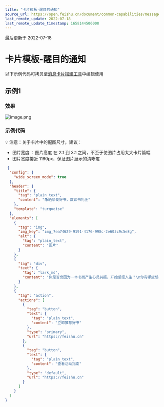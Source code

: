 ```yaml
---
title: "卡片模板-醒目的通知"
source_url: https://open.feishu.cn/document/common-capabilities/message-card/sample-code/eye-catching-notice
last_remote_update: 2022-07-18
last_remote_update_timestamp: 1658144506000
---
```

最后更新于 2022-07-18

#  卡片模板-醒目的通知
以下示例代码可拷贝至[消息卡片搭建工具](https://open.feishu.cn/tool/cardbuilder?from=howtoguide)中编辑使用

## 示例1
### 效果

![image.png](https://sf3-cn.feishucdn.com/obj/open-platform-opendoc/6a98290c551e4a9921bc464d88f7971c_EzV9PQLfhY.png?lazyload=true&width=828&height=688)
### 示例代码
💡 注意：关于卡片中的配图尺寸，建议：
- 图片宽度 ：图片高度 在 2:1 到 3:1 之间，不至于使图片占用太大卡片篇幅
- 图片宽度接近 1160px，保证图片展示的清晰度

```json 
 {
  "config": {
    "wide_screen_mode": true
  },
  "header": {
    "title": {
      "tag": "plain_text",
      "content": "📚晒挚爱好书，赢读书礼金"
    },
    "template": "turquoise"
  },
  "elements": [
    {
      "tag": "img",
      "img_key": "img_7ea74629-9191-4176-998c-2e603c9c5e8g",
      "alt": {
        "tag": "plain_text",
        "content": "图片"
      }
    },
    {
      "tag": "div",
      "text": {
        "tag": "lark_md",
        "content": "你是否曾因为一本书而产生心灵共振，开始感悟人生？\n你有哪些想极力推荐给他人的珍藏书单？\n\n加入 **4·23 飞书读书节**，分享你的**挚爱书单**及**读书笔记**，**赢取千元读书礼**！\n\n📬 填写问卷，晒出你的珍藏好书\n😍 想知道其他人都推荐了哪些好书？马上[入群围观](https://feishu.cn)\n📝 用[读书笔记模板](https://feishu.cn)（桌面端打开），记录你的心得体会\n🙌 更有惊喜特邀嘉宾 4月12日起带你共读"
      }
    },
    {
      "tag": "action",
      "actions": [
        {
          "tag": "button",
          "text": {
            "tag": "plain_text",
            "content": "立即推荐好书"
          },
          "type": "primary",
          "url": "https://feishu.cn"
        },
        {
          "tag": "button",
          "text": {
            "tag": "plain_text",
            "content": "查看活动指南"
          },
          "type": "default",
          "url": "https://feishu.cn"
        }
      ]
    }
  ]
}
```
